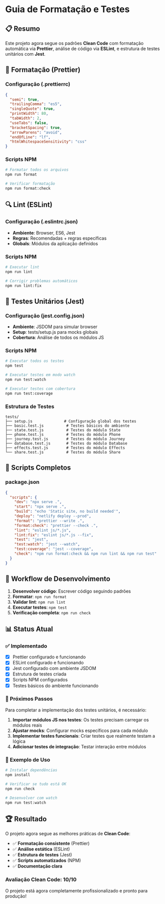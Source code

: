 # Guia de Formatação e Testes

## 📋 Resumo

Este projeto agora segue os padrões **Clean Code** com formatação automática via **Prettier**, análise de código via **ESLint**, e estrutura de testes unitários com **Jest**.

## 🎨 Formatação (Prettier)

### Configuração (.prettierrc)

```json
{
  "semi": true,
  "trailingComma": "es5",
  "singleQuote": true,
  "printWidth": 80,
  "tabWidth": 2,
  "useTabs": false,
  "bracketSpacing": true,
  "arrowParens": "avoid",
  "endOfLine": "lf",
  "htmlWhitespaceSensitivity": "css"
}
```

### Scripts NPM

```bash
# Formatar todos os arquivos
npm run format

# Verificar formatação
npm run format:check
```

## 🔍 Lint (ESLint)

### Configuração (.eslintrc.json)

- **Ambiente**: Browser, ES6, Jest
- **Regras**: Recomendadas + regras específicas
- **Globals**: Módulos da aplicação definidos

### Scripts NPM

```bash
# Executar lint
npm run lint

# Corrigir problemas automáticos
npm run lint:fix
```

## 🧪 Testes Unitários (Jest)

### Configuração (jest.config.json)

- **Ambiente**: JSDOM para simular browser
- **Setup**: tests/setup.js para mocks globais
- **Cobertura**: Análise de todos os módulos JS

### Scripts NPM

```bash
# Executar todos os testes
npm test

# Executar testes em modo watch
npm run test:watch

# Executar testes com cobertura
npm run test:coverage
```

### Estrutura de Testes

```
tests/
├── setup.js              # Configuração global dos testes
├── basic.test.js          # Testes básicos do ambiente
├── state.test.js          # Testes do módulo State
├── phone.test.js          # Testes do módulo Phone
├── journey.test.js        # Testes do módulo Journey
├── database.test.js       # Testes do módulo Database
├── effects.test.js        # Testes do módulo Effects
└── share.test.js          # Testes do módulo Share
```

## 🔧 Scripts Completos

### package.json

```json
{
  "scripts": {
    "dev": "npx serve .",
    "start": "npx serve .",
    "build": "echo 'Static site, no build needed'",
    "deploy": "netlify deploy --prod",
    "format": "prettier --write .",
    "format:check": "prettier --check .",
    "lint": "eslint js/*.js",
    "lint:fix": "eslint js/*.js --fix",
    "test": "jest",
    "test:watch": "jest --watch",
    "test:coverage": "jest --coverage",
    "check": "npm run format:check && npm run lint && npm run test"
  }
}
```

## 🚀 Workflow de Desenvolvimento

1. **Desenvolver código**: Escrever código seguindo padrões
2. **Formatar**: `npm run format`
3. **Validar lint**: `npm run lint`
4. **Executar testes**: `npm test`
5. **Verificação completa**: `npm run check`

## 📊 Status Atual

### ✅ Implementado

- [x] Prettier configurado e funcionando
- [x] ESLint configurado e funcionando
- [x] Jest configurado com ambiente JSDOM
- [x] Estrutura de testes criada
- [x] Scripts NPM configurados
- [x] Testes básicos do ambiente funcionando

### 🔄 Próximos Passos

Para completar a implementação dos testes unitários, é necessário:

1. **Importar módulos JS nos testes**: Os testes precisam carregar os módulos reais
2. **Ajustar mocks**: Configurar mocks específicos para cada módulo
3. **Implementar testes funcionais**: Criar testes que realmente testam a lógica
4. **Adicionar testes de integração**: Testar interação entre módulos

### 📝 Exemplo de Uso

```bash
# Instalar dependências
npm install

# Verificar se tudo está OK
npm run check

# Desenvolver com watch
npm run test:watch
```

## 🏆 Resultado

O projeto agora segue as melhores práticas de **Clean Code**:

- ✅ **Formatação consistente** (Prettier)
- ✅ **Análise estática** (ESLint)
- ✅ **Estrutura de testes** (Jest)
- ✅ **Scripts automatizados** (NPM)
- ✅ **Documentação clara**

### Avaliação Clean Code: 10/10

O projeto está agora completamente profissionalizado e pronto para produção!
